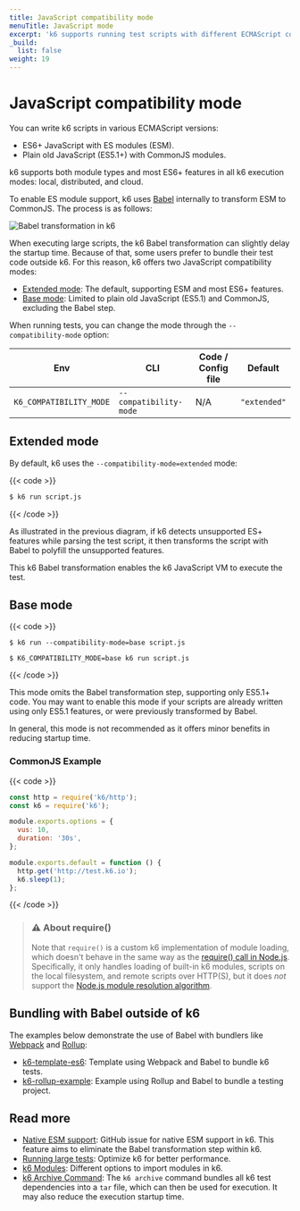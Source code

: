 ```yaml
---
title: JavaScript compatibility mode
menuTitle: JavaScript mode
excerpt: 'k6 supports running test scripts with different ECMAScript compatibility modes using --compatibility-mode'
_build:
  list: false
weight: 19
---
```


# JavaScript compatibility mode

You can write k6 scripts in various ECMAScript versions:

- ES6+ JavaScript with ES modules (ESM).
- Plain old JavaScript (ES5.1+) with CommonJS modules.

k6 supports both module types and most ES6+ features in all k6 execution modes: local, distributed, and cloud.

To enable ES module support, k6 uses [Babel](https://babeljs.io/) internally to transform ESM to CommonJS. The process is as follows:

![Babel transformation in k6](/media/docs/k6-oss/diagram-grafana-k6-babel-pipeline.png)

When executing large scripts, the k6 Babel transformation can slightly delay the startup time. Because of that, some users prefer to bundle their test code outside k6. For this reason, k6 offers two JavaScript compatibility modes:

- [Extended mode](#extended-mode): The default, supporting ESM and most ES6+ features.
- [Base mode](#base-mode): Limited to plain old JavaScript (ES5.1) and CommonJS, excluding the Babel step.

When running tests, you can change the mode through the `--compatibility-mode` option:

| Env                     | CLI                    | Code / Config file | Default      |
| ----------------------- | ---------------------- | ------------------ | ------------ |
| `K6_COMPATIBILITY_MODE` | `--compatibility-mode` | N/A                | `"extended"` |

## Extended mode

By default, k6 uses the `--compatibility-mode=extended` mode:

{{< code >}}

```default
$ k6 run script.js
```

{{< /code >}}

As illustrated in the previous diagram, if k6 detects unsupported ES+ features while parsing the test script, it then transforms the script with Babel to polyfill the unsupported features.

This k6 Babel transformation enables the k6 JavaScript VM to execute the test.

## Base mode

{{< code >}}

```cli
$ k6 run --compatibility-mode=base script.js
```

```env
$ K6_COMPATIBILITY_MODE=base k6 run script.js
```

{{< /code >}}

This mode omits the Babel transformation step, supporting only ES5.1+ code. You may want to enable this mode if your scripts are already written using only ES5.1 features, or were previously transformed by Babel.

In general, this mode is not recommended as it offers minor benefits in reducing startup time.

### CommonJS Example

{{< code >}}

```javascript
const http = require('k6/http');
const k6 = require('k6');

module.exports.options = {
  vus: 10,
  duration: '30s',
};

module.exports.default = function () {
  http.get('http://test.k6.io');
  k6.sleep(1);
};
```

{{< /code >}}

> ### ⚠️ About require()
>
> Note that `require()` is a custom k6 implementation of module
> loading, which doesn't behave in the same way as the
> [require() call in Node.js](https://nodejs.org/api/modules.html#modules_require_id).
> Specifically, it only handles loading of built-in k6 modules,
> scripts on the local filesystem, and remote scripts over HTTP(S),
> but it does _not_ support the
> [Node.js module resolution algorithm](https://nodejs.org/api/modules.html#modules_all_together).

## Bundling with Babel outside of k6

The examples below demonstrate the use of Babel with bundlers like [Webpack](https://webpack.js.org/) and [Rollup](https://rollupjs.org/):

- [k6-template-es6](https://github.com/grafana/k6-template-es6): Template using Webpack and Babel to bundle k6 tests.
- [k6-rollup-example](https://github.com/grafana/k6-rollup-example): Example using Rollup and Babel to bundle a testing project.

## Read more

- [Native ESM support](https://github.com/grafana/k6/issues/3265): GitHub issue for native ESM support in k6. This feature aims to eliminate the Babel transformation step within k6.
- [Running large tests](https://grafana.com/docs/k6/<K6_VERSION>/testing-guides/running-large-tests): Optimize k6 for better performance.
- [k6 Modules](https://grafana.com/docs/k6/<K6_VERSION>/using-k6/modules): Different options to import modules in k6.
- [k6 Archive Command](https://grafana.com/docs/k6/<K6_VERSION>/misc/archive): The `k6 archive` command bundles all k6 test dependencies into a `tar` file, which can then be used for execution. It may also reduce the execution startup time.
